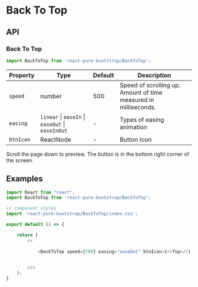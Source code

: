 # Back To Top


## API

### Back To Top
```js
import BackToTop from 'react-pure-bootstrap/BackToTop';
```
| Property | Type | Default | Description |
| --- | --- | --- | --- |
| `speed` | number  | 500| Speed of scrolling up. Amount of time measured in milliseconds. |
| `easing` | `linear` \| `easeIn` \| `easeOut` \| `easeInOut` | - | Types of easing animation |
| `btnIcon` | ReactNode  | - | Button Icon |

Scroll the page down to preview. The button is in the bottom right corner of the screen.



## Examples

```js
import React from "react";
import BackToTop from 'react-pure-bootstrap/BackToTop';

// component styles
import 'react-pure-bootstrap/BackToTop/index.css';

export default () => {

    return (
        <>
          
            <BackToTop speed={700} easing="easeOut" btnIcon={<>Top</>} />

          
        </>
    );
}
```